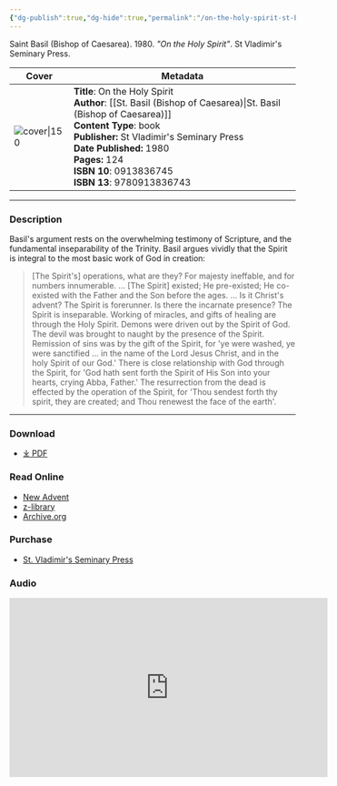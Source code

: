 ```yaml
---
{"dg-publish":true,"dg-hide":true,"permalink":"/on-the-holy-spirit-st-basil/","hide":true,"dgPassFrontmatter":true,"noteIcon":""}
---
```



Saint Basil (Bishop of Caesarea). 1980. *"On the Holy Spirit"*. St Vladimir's Seminary Press.


| Cover                                                                                                                       | Metadata                                                                  
| --------------------------------------------------------------------------------------------------------------------------- |  --- |
| ![cover\|150](https://images-na.ssl-images-amazon.com/images/S/compressed.photo.goodreads.com/books/1173057525i/242676.jpg) | **Title**: On the Holy Spirit<br>**Author**: [[St. Basil (Bishop of Caesarea)\|St. Basil (Bishop of Caesarea)]]<br>**Content Type**: book<br>**Publisher:** St Vladimir's Seminary Press<br>**Date Published:** 1980<br>**Pages:** 124<br>**ISBN 10**: 0913836745<br>**ISBN 13**: 9780913836743

---
### Description
Basil's argument rests on the overwhelming testimony of Scripture, and the fundamental inseparability of the Trinity. Basil argues vividly that the Spirit is integral to the most basic work of God in creation:

>[The Spirit's] operations, what are they? For majesty ineffable, and for numbers innumerable. ... [The Spirit] existed; He pre-existed; He co-existed with the Father and the Son before the ages. ... Is it Christ's advent? The Spirit is forerunner. Is there the incarnate presence? The Spirit is inseparable. Working of miracles, and gifts of healing are through the Holy Spirit. Demons were driven out by the Spirit of God. The devil was brought to naught by the presence of the Spirit. Remission of sins was by the gift of the Spirit, for 'ye were washed, ye were sanctified ... in the name of the Lord Jesus Christ, and in the holy Spirit of our God.' There is close relationship with God through the Spirit, for 'God hath sent forth the Spirit of His Son into your hearts, crying Abba, Father.' The resurrection from the dead is effected by the operation of the Spirit, for 'Thou sendest forth thy spirit, they are created; and Thou renewest the face of the earth'.
---
### Download
- [⤓ PDF](https://mega.nz/file/EJVh2B6K#d4Q0m8FB_YfZhOcz1Egfsla9_7K-Q8BSHHiO8U0OpaQ)

### Read Online
- [New Advent](https://www.newadvent.org/fathers/3203.htm)
- [z-library](https://reader.z-lib.fm/read/2f65d307ed144046c0a0a3df80d73fa5c2d449ce258ffe61f65116926fdcd275/21857626/f9e588/st-basil-the-great-on-the-holy-spirit.html?client_key=1fFLi67gBrNRP1j1iPy1&extension=pdf&signature=b0642a182391462d41c8e82c2a0700005a0fbca2d2dca944b683e07a8ec89a41)
- [Archive.org](https://archive.org/details/saint-basil-the-great-on-the-holy-spirit)

### Purchase
- [St. Vladimir's Seminary Press](https://svspress.com/on-the-holy-spirit-st-basil-the-great/)

### Audio
<iframe width="560" height="315" src="https://www.youtube.com/embed/sxPo1FA3HRU?si=WNSJkRGo0QzC43-D" title="YouTube video player" frameborder="0" allow="accelerometer; autoplay; clipboard-write; encrypted-media; gyroscope; picture-in-picture; web-share" referrerpolicy="strict-origin-when-cross-origin" allowfullscreen></iframe>